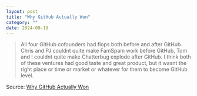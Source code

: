 ```yaml
---
layout: post
title: "Why GitHub Actually Won"
category: ""
date: 2024-09-19
---
```


>All four GitHub cofounders had flops both before and after GitHub. Chris and PJ couldnt quite make FamSpam work before GitHub, Tom and I couldnt quite make Chatterbug explode after GitHub. I think both of these ventures had good taste and great product, but it wasnt the right place or time or market or whatever for them to become GitHub level. 

Source: [Why GitHub Actually Won](https://blog.gitbutler.com/why-github-actually-won/)
